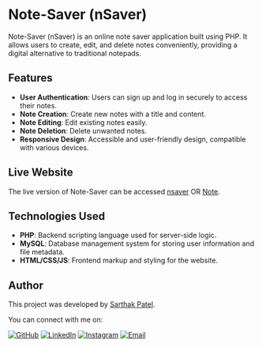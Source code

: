 # Note-Saver (nSaver)

Note-Saver (nSaver) is an online note saver application built using PHP. It allows users to create, edit, and delete notes conveniently, providing a digital alternative to traditional notepads.

## Features

- **User Authentication**: Users can sign up and log in securely to access their notes.
- **Note Creation**: Create new notes with a title and content.
- **Note Editing**: Edit existing notes easily.
- **Note Deletion**: Delete unwanted notes.
- **Responsive Design**: Accessible and user-friendly design, compatible with various devices.
  
## Live Website

The live version of Note-Saver can be accessed [nsaver](https://nsaver.free.nf/) OR [Note](https://note.thetechocean.me/).

## Technologies Used

- **PHP**: Backend scripting language used for server-side logic.
- **MySQL**: Database management system for storing user information and file metadata.
- **HTML/CSS/JS**: Frontend markup and styling for the website.

## Author

This project was developed by [Sarthak Patel](http://sarthak.thetechocean.me).

You can connect with me on:

[![GitHub](https://img.shields.io/badge/GitHub-%23121011.svg?&style=for-the-badge&logo=github&logoColor=white)](https://github.com/Sarthak1315)
[![LinkedIn](https://img.shields.io/badge/LinkedIn-%230A66C2.svg?&style=for-the-badge&logo=linkedin&logoColor=white)](https://www.linkedin.com/in/sarthak-patel-sp1315/)
[![Instagram](https://img.shields.io/badge/Instagram-%23E4405F.svg?&style=for-the-badge&logo=instagram&logoColor=white)](https://www.instagram.com/___sarthak_13/)
[![Email](https://img.shields.io/badge/Email-%23D14836.svg?&style=for-the-badge&logo=gmail&logoColor=white)](mailto:sarthakpatel1315@gmail.com)
